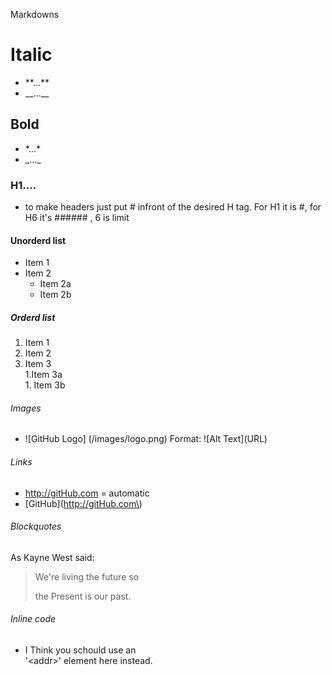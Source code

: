 <span style=“color:#ee82ee>

Markdowns

# Italic
  * \*\*...\*\*
  * \_\_...\_\_

## Bold
  * \*...\*
  * \_...\_
  
### H1....
  * to make headers just put \# infront of the desired H tag. For H1 it is \#, for H6 it's \#\#\#\#\#\# , 6 is limit 
  
#### Unorderd list
  * Item 1
  * Item 2
    * Item 2a
    * Item 2b

##### Orderd list
  1. Item 1
  1. Item 2 
  1. Item 3  
    1.Item 3a  
    1. Item 3b

###### Images
* \!\[GitHub Logo\] \(/images/logo\.png\)
  Format: \!\[Alt Text\]\(URL\)
  
###### Links
* http://gitHub.com \= automatic
* \[GitHub\]\(http://gitHub.com\)


###### Blockquotes
As Kayne West said:
>We're living the future so
>
>the Present is our past.    

###### Inline code
* I Think you schould use an  
\'\<addr\>\' element here instead.

</span>
